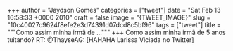 
+++
author = "Jaydson Gomes"
categories = ["tweet"]
date = "Sat Feb 13 16:58:33 +0000 2010"
draft = false
image = "{TWEET_IMAGE}"
slug = "10c40027c9624f8efe2e3d74391d07dcd8c5bf96"
tags = ["tweet"]
title = """Como assim minha irmã de ..."""
+++
Como assim minha irmã de 5 anos tuitando? RT: @ThayseAG: [HAHAHA Larissa Viciada no Twitter]
